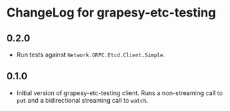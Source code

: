 # ChangeLog for grapesy-etc-testing

## 0.2.0

* Run tests against `Network.GRPC.Etcd.Client.Simple`.

## 0.1.0

* Initial version of grapesy-etc-testing client. Runs a non-streaming call to `put` and a bidirectional streaming call to `watch`.
